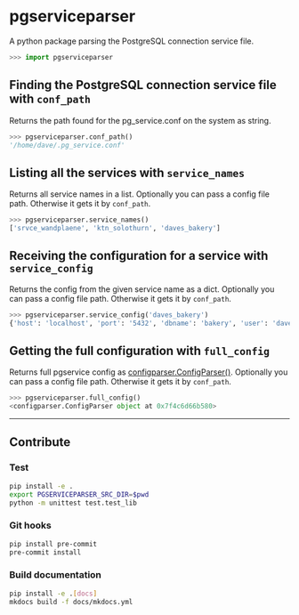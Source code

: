# pgserviceparser

A python package parsing the PostgreSQL connection service file.

```python
>>> import pgserviceparser
```

## Finding the PostgreSQL connection service file with `conf_path`

Returns the path found for the pg_service.conf on the system as string.

```python
>>> pgserviceparser.conf_path()
'/home/dave/.pg_service.conf'
```

## Listing all the services with `service_names`

Returns all service names in a list.
Optionally you can pass a config file path. Otherwise it gets it by `conf_path`.

```python
>>> pgserviceparser.service_names()
['srvce_wandplaene', 'ktn_solothurn', 'daves_bakery']

```

## Receiving the configuration for a service with `service_config`

Returns the config from the given service name as a dict.
Optionally you can pass a config file path. Otherwise it gets it by `conf_path`.

```python
>>> pgserviceparser.service_config('daves_bakery')
{'host': 'localhost', 'port': '5432', 'dbname': 'bakery', 'user': 'dave', 'password': 'fischersfritz'}
```

## Getting the full configuration with `full_config`

Returns full pgservice config as [configparser.ConfigParser()](https://docs.python.org/3/library/configparser.html).
Optionally you can pass a config file path. Otherwise it gets it by `conf_path`.

```python
>>> pgserviceparser.full_config()
<configparser.ConfigParser object at 0x7f4c6d66b580>
```

----

## Contribute

### Test

```sh
pip install -e .
export PGSERVICEPARSER_SRC_DIR=$pwd
python -m unittest test.test_lib
```

### Git hooks

```sh
pip install pre-commit
pre-commit install
```

### Build documentation

```sh
pip install -e .[docs]
mkdocs build -f docs/mkdocs.yml
```
